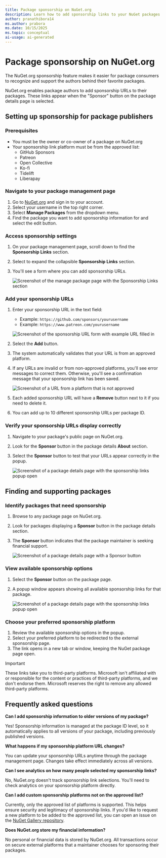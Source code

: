 ```yaml
---
title: Package sponsorship on NuGet.org
description: Learn how to add sponsorship links to your NuGet packages and support package maintainers through NuGet.org's sponsorship feature.
author: pranathibora14
ms.author: prabora
ms.date: 10/15/2025
ms.topic: conceptual
ai-usage: ai-generated
---
```


# Package sponsorship on NuGet.org

The NuGet.org sponsorship feature makes it easier for package consumers to recognize and support the authors behind their favorite packages.

NuGet.org enables package authors to add sponsorship URLs to their packages. These links appear when the "Sponsor" button on the package details page is selected.


## Setting up sponsorship for package publishers

### Prerequisites

- You must be the owner or co-owner of a package on NuGet.org
- Your sponsorship link platform must be from the approved list:
  - GitHub Sponsors
  - Patreon
  - Open Collective
  - Ko-fi
  - Tidelift
  - Liberapay

### Navigate to your package management page

1. Go to [NuGet.org](https://nuget.org) and sign in to your account.
2. Select your username in the top right corner.
3. Select **Manage Packages** from the dropdown menu.
4. Find the package you want to add sponsorship information for and select the edit button.

### Access sponsorship settings

1. On your package management page, scroll down to find the **Sponsorship Links** section.
2. Select to expand the collapsible **Sponsorship Links** section.
3. You'll see a form where you can add sponsorship URLs.

   ![Screenshot of the manage package page with the Sponsorship Links section](media/sponsorship-section-manage-package-page.png)

### Add your sponsorship URLs

1. Enter your sponsorship URL in the text field:
   - Example: `https://github.com/sponsors/yourusername`
   - Example: `https://www.patreon.com/yourusername`

   ![Screenshot of the sponsorship URL form with example URL filled in](media/sponsorship-add-link.png)

2. Select the **Add** button.
3. The system automatically validates that your URL is from an approved platform.
4. If any URLs are invalid or from non-approved platforms, you'll see error messages to correct them. Otherwise, you'll see a confirmation message that your sponsorship link has been saved.

   ![Screenshot of a URL from a platform that is not approved](media/sponsorship-link-error-manage-package.png)

5. Each added sponsorship URL will have a **Remove** button next to it if you need to delete it.
6. You can add up to 10 different sponsorship URLs per package ID.

### Verify your sponsorship URLs display correctly

1. Navigate to your package's public page on NuGet.org.
2. Look for the **Sponsor** button in the package details **About** section.
3. Select the **Sponsor** button to test that your URLs appear correctly in the popup.

   ![Screenshot of a package details page with the sponsorship links popup open](media/sponsorship-display-links.png)

## Finding and supporting packages

### Identify packages that need sponsorship

1. Browse to any package page on NuGet.org.
2. Look for packages displaying a **Sponsor** button in the package details section.
3. The **Sponsor** button indicates that the package maintainer is seeking financial support.

   ![Screenshot of a package details page with a Sponsor button](media/sponsorship-button-package-details-page.png)

### View available sponsorship options

1. Select the **Sponsor** button on the package page.
2. A popup window appears showing all available sponsorship links for that package.

   ![Screenshot of a package details page with the sponsorship links popup open](media/sponsorship-display-links.png)

### Choose your preferred sponsorship platform

1. Review the available sponsorship options in the popup.
2. Select your preferred platform to be redirected to the external sponsorship page.
3. The link opens in a new tab or window, keeping the NuGet package page open.

> [!IMPORTANT]
> These links take you to third-party platforms. Microsoft isn't affiliated with or responsible for the content or practices of third-party platforms, and we don't endorse them. Microsoft reserves the right to remove any allowed third-party platforms.

## Frequently asked questions

**Can I add sponsorship information to older versions of my package?**

Yes! Sponsorship information is managed at the package ID level, so it automatically applies to all versions of your package, including previously published versions.

**What happens if my sponsorship platform URL changes?**

You can update your sponsorship URLs anytime through the package management page. Changes take effect immediately across all versions.

**Can I see analytics on how many people selected my sponsorship links?**

No, NuGet.org doesn't track sponsorship link selections. You'll need to check analytics on your sponsorship platform directly.

**Can I add custom sponsorship platforms not on the approved list?**

Currently, only the approved list of platforms is supported. This helps ensure security and legitimacy of sponsorship links. If you'd like to request a new platform to be added to the approved list, you can open an issue on the [NuGet Gallery repository](https://github.com/NuGet/NuGetGallery/issues).

**Does NuGet.org store my financial information?**

No personal or financial data is stored by NuGet.org. All transactions occur on secure external platforms that a maintainer chooses for sponsoring their packages.

